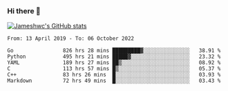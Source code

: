 ### Hi there 👋

[![Jameshwc's GitHub stats](https://github-readme-stats.vercel.app/api?username=jameshwc)](https://github.com/anuraghazra/github-readme-stats)

<!--START_SECTION:waka-->

```text
From: 13 April 2019 - To: 06 October 2022

Go                826 hrs 28 mins █████████▓░░░░░░░░░░░░░░░   38.91 %
Python            495 hrs 21 mins █████▓░░░░░░░░░░░░░░░░░░░   23.32 %
YAML              189 hrs 27 mins ██▒░░░░░░░░░░░░░░░░░░░░░░   08.92 %
C                 113 hrs 57 mins █▒░░░░░░░░░░░░░░░░░░░░░░░   05.37 %
C++               83 hrs 26 mins  █░░░░░░░░░░░░░░░░░░░░░░░░   03.93 %
Markdown          72 hrs 49 mins  █░░░░░░░░░░░░░░░░░░░░░░░░   03.43 %
```

<!--END_SECTION:waka-->